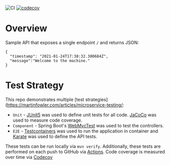 ![CI](https://github.com/cplee/sample-api/workflows/CI/badge.svg)
[![codecov](https://codecov.io/gh/cplee/sample-api/branch/main/graph/badge.svg?token=9BZSY21O9R)](https://codecov.io/gh/cplee/sample-api)

# Overview

Sample API that exposes a single endpoint `/` and returns JSON:

```
{
  "timestamp": "2021-01-24T17:38:32.300684Z",
  "message":"Welcome to the machine."
}
```

# Test Strategy
This repo demonstrates multiple [test strategies](https://martinfowler.com/articles/microservice-testing/:

* `Unit` - [JUnit5](https://junit.org/junit5/docs/current/user-guide/) was used to define unit tests for all code. [JaCoCo](https://www.eclemma.org/jacoco/) was used to measure code coverage.
* `Component` - Spring Boot's [WebMvcTest](https://spring.io/guides/gs/testing-web/) was used to test the controllers. 
* `E2E` - [Testcontainers](https://www.testcontainers.org/) was used to run the application in container and [Karate](https://intuit.github.io/karate/) was used to define the API tests.

These tests can be run locally via `mvn verify`. Additionally, these tests are performed on each push to GitHub via [Actions](https://docs.github.com/en/actions). Code coverage is measured over time via [Codecov](https://about.codecov.io/)